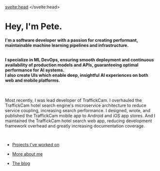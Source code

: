 <svelte:head>
	<title>Pete Giardiniere</title>
</svelte:head>

# Hey, I'm Pete.

<h4>
I'm a software developer with a passion for creating performant, maintainable machine learning pipelines and infrastructure.
<br>
<br>

I specialize in ML DevOps, ensuring smooth deployment and continuous availability of production models and APIs, guaranteeing optimal performance for AI systems.
<br>
I also create UIs which enable deep, insightful AI experiences on both web and mobile platforms.
</h4>

<br>

Most recently, I was lead developer of TraffickCam. I overhauled the TraffickCam hotel search engine's microservice architecture to reduce service coupling, increasing search performance. I designed, wrote, and published the TraffickCam mobile app to Android and iOS app stores. And I maintained the TraffickCam hotel search web app, reducing development framework overhead and greatly increasing documentation coverage.

<br>

* [Projects I've worked on](/projects)

* [More about me](/about)

* [The blog](/blog)
